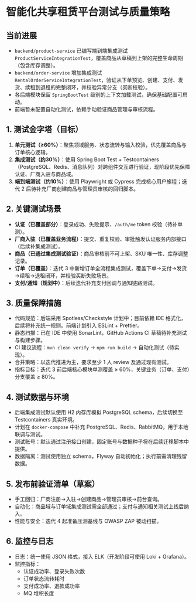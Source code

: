 # 智能化共享租赁平台测试与质量策略

## 当前进展
- `backend/product-service` 已编写端到端集成测试 `ProductServiceIntegrationTest`，覆盖商品从草稿到上架的完整生命周期（包含库存调整）。
- `backend/order-service` 增加集成测试 `RentalOrderServiceIntegrationTest`，验证从下单预览、创建、支付、发货、续租到退租的完整闭环，并校验异常分支（买断校验）。
- 各后端模块保留 `SpringBootTest` 级别的上下文加载测试，确保基础配置可启动。
- 前端暂未配置自动化测试，依赖手动验证商品管理与审核流程。

## 1. 测试金字塔（目标）
1. **单元测试（≥60%）**：聚焦领域服务、状态流转与输入校验，优先覆盖商品与订单核心逻辑。
2. **集成测试（约30%）**：使用 Spring Boot Test + Testcontainers（PostgreSQL、Redis、消息队列）对跨组件交互进行验证，现阶段优先保障认证、厂商入驻与商品域。
3. **端到端测试（约10%）**：使用 Playwright 或 Cypress 完成核心用户旅程；迭代 2 后待补充厂商创建商品与管理员审核的回归脚本。

## 2. 关键测试场景
- **认证（已覆盖部分）**：登录成功、失败提示、`/auth/me` token 校验（待补单测）。
- **厂商入驻（已覆盖业务流程）**：提交、重复校验、审批触发认证服务内部接口（后续补集成测试）。
- **商品（已通过集成测试验证）**：商品审核前不可上架、SKU 唯一性、库存调整记录。
- **订单（已覆盖）**：迭代 3 中新增订单全流程集成测试，覆盖下单→支付→发货→续租→退租闭环，并校验买断失败场景。
- **支付/通知（规划中）**：后续迭代补充支付回调与通知链路测试。

## 3. 质量保障措施
- 代码规范：后端采用 Spotless/Checkstyle 计划中；目前依赖 IDE 格式化，后续将补充统一规则。前端计划引入 ESLint + Prettier。
- 静态扫描：已在 IDE 中使用 SonarLint，GitHub Actions CI 草稿待补充测试与构建步骤。
- CI 建议流程：`mvn clean verify` → `npm run build` → 自动化测试（待实现）。
- 合并策略：以迭代推进为主，要求至少 1 人 review 及通过现有测试。
- 指标目标：迭代 3 前后端核心模块单测覆盖 ≥ 60%，关键业务（订单、支付）分支覆盖 ≥ 80%。

## 4. 测试数据与环境
- 后端集成测试默认使用 H2 内存库模拟 PostgreSQL schema，后续切换至 Testcontainers 真实环境。
- 计划在 `docker-compose` 中补充 PostgreSQL、Redis、RabbitMQ，用于本地联调与测试。
- 测试账号：默认通过注册接口创建，固定账号与数据种子将在后续迁移脚本中提供。
- 数据隔离：测试使用独立 schema，Flyway 自动初始化；执行前需清理残留数据。

## 5. 发布前验证清单（草案）
- 手工回归：厂商注册→入驻→创建商品→管理员审核→前台查询。
- 自动化：商品域与订单域集成测试需全部通过；支付与通知相关测试上线后纳入。
- 性能与安全：迭代 4 起准备压测基线与 OWASP ZAP 被动扫描。

## 6. 监控与日志
- 日志：统一使用 JSON 格式，接入 ELK（开发阶段可使用 Loki + Grafana）。
- 监控指标：
  - 认证成功率、登录失败次数
  - 订单状态流转耗时
  - 支付成功率、退款成功率
  - MQ 堆积长度

